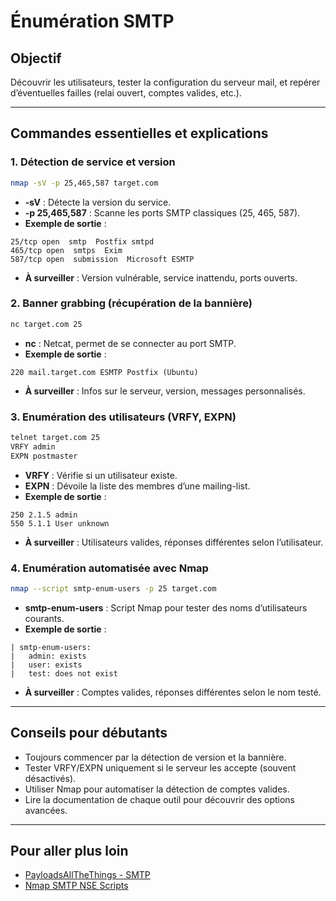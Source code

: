 # Énumération SMTP

## Objectif
Découvrir les utilisateurs, tester la configuration du serveur mail, et repérer d’éventuelles failles (relai ouvert, comptes valides, etc.).

---

## Commandes essentielles et explications

### 1. Détection de service et version
```bash
nmap -sV -p 25,465,587 target.com
```
- **-sV** : Détecte la version du service.
- **-p 25,465,587** : Scanne les ports SMTP classiques (25, 465, 587).
- **Exemple de sortie** :
```
25/tcp open  smtp  Postfix smtpd
465/tcp open  smtps  Exim
587/tcp open  submission  Microsoft ESMTP
```
- **À surveiller** : Version vulnérable, service inattendu, ports ouverts.

### 2. Banner grabbing (récupération de la bannière)
```bash
nc target.com 25
```
- **nc** : Netcat, permet de se connecter au port SMTP.
- **Exemple de sortie** :
```
220 mail.target.com ESMTP Postfix (Ubuntu)
```
- **À surveiller** : Infos sur le serveur, version, messages personnalisés.

### 3. Enumération des utilisateurs (VRFY, EXPN)
```bash
telnet target.com 25
VRFY admin
EXPN postmaster
```
- **VRFY** : Vérifie si un utilisateur existe.
- **EXPN** : Dévoile la liste des membres d’une mailing-list.
- **Exemple de sortie** :
```
250 2.1.5 admin
550 5.1.1 User unknown
```
- **À surveiller** : Utilisateurs valides, réponses différentes selon l’utilisateur.

### 4. Enumération automatisée avec Nmap
```bash
nmap --script smtp-enum-users -p 25 target.com
```
- **smtp-enum-users** : Script Nmap pour tester des noms d’utilisateurs courants.
- **Exemple de sortie** :
```
| smtp-enum-users: 
|   admin: exists
|   user: exists
|   test: does not exist
```
- **À surveiller** : Comptes valides, réponses différentes selon le nom testé.

---

## Conseils pour débutants
- Toujours commencer par la détection de version et la bannière.
- Tester VRFY/EXPN uniquement si le serveur les accepte (souvent désactivés).
- Utiliser Nmap pour automatiser la détection de comptes valides.
- Lire la documentation de chaque outil pour découvrir des options avancées.

---

## Pour aller plus loin
- [PayloadsAllTheThings - SMTP](https://github.com/swisskyrepo/PayloadsAllTheThings/tree/master/Methodology%20and%20Resources/SMTP%20Methodology)
- [Nmap SMTP NSE Scripts](https://nmap.org/nsedoc/categories/smtp.html) 